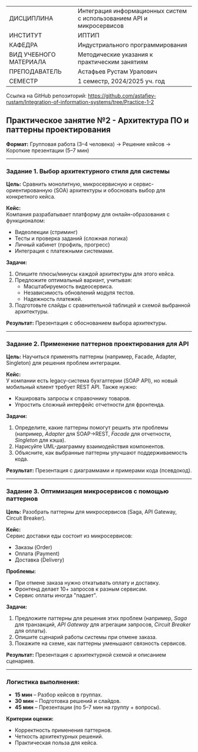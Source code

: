 |||
|---|---|
|ДИСЦИПЛИНА|Интеграция информационных систем с использованием API и микросервисов|
|ИНСТИТУТ|ИПТИП|
|КАФЕДРА|Индустриального программирования|
|ВИД УЧЕБНОГО МАТЕРИАЛА|Методические указания к практическим занятиям|
|ПРЕПОДАВАТЕЛЬ|Астафьев Рустам Уралович|
|СЕМЕСТР|1 семестр, 2024/2025 уч. год|

Ссылка на GitHub репозиторий:
https://github.com/astafiev-rustam/Integration-of-information-systems/tree/Practice-1-2

## Практическое занятие №2 - Архитектура ПО и паттерны проектирования

**Формат:** Групповая работа (3–4 человека) → Решение кейсов → Короткие презентации (5–7 мин)  

---  

### **Задание 1. Выбор архитектурного стиля для системы**  
**Цель:** Сравнить монолитную, микросервисную и сервис-ориентированную (SOA) архитектуры и обосновать выбор для конкретного кейса.  

**Кейс:**  
Компания разрабатывает платформу для онлайн-образования с функционалом:  
- Видеолекции (стриминг)  
- Тесты и проверка заданий (сложная логика)  
- Личный кабинет (профиль, прогресс)  
- Интеграция с платежными системами.  

**Задачи:**  
1. Опишите плюсы/минусы каждой архитектуры для этого кейса.  
2. Предложите оптимальный вариант, учитывая:  
   - Масштабируемость видеосервиса.  
   - Независимость обновлений модуля тестов.  
   - Надежность платежей.  
3. Подготовьте слайды с сравнительной таблицей и схемой выбранной архитектуры.  

**Результат:** Презентация с обоснованием выбора архитектуры.  

---  

### **Задание 2. Применение паттернов проектирования для API**  
**Цель:** Научиться применять паттерны (например, Facade, Adapter, Singleton) для решения проблем интеграции.  

**Кейс:**  
У компании есть legacy-система бухгалтерии (SOAP API), но новый мобильный клиент требует REST API. Также нужно:  
- Кэшировать запросы к справочнику товаров.  
- Упростить сложный интерфейс отчетности для фронтенда.  

**Задачи:**  
1. Определите, какие паттерны помогут решить эти проблемы (например, *Adapter* для SOAP→REST, *Facade* для отчетности, *Singleton* для кэша).  
2. Нарисуйте UML-диаграмму взаимодействия компонентов.  
3. Объясните, как выбранные паттерны улучшают поддерживаемость кода.  

**Результат:** Презентация с диаграммами и примерами кода (псевдокод).  

---  

### **Задание 3. Оптимизация микросервисов с помощью паттернов**  
**Цель:** Разобрать паттерны для микросервисов (Saga, API Gateway, Circuit Breaker).  

**Кейс:**  
Сервис доставки еды состоит из микросервисов:  
- Заказы (Order)  
- Оплата (Payment)  
- Доставка (Delivery)  

**Проблемы:**  
- При отмене заказа нужно откатывать оплату и доставку.  
- Фронтенд делает 10+ запросов к разным сервисам.  
- Сервис оплаты иногда "падает".  

**Задачи:**  
1. Предложите паттерны для решения этих проблем (например, *Saga* для транзакций, *API Gateway* для агрегации запросов, *Circuit Breaker* для оплаты).  
2. Опишите сценарий работы системы при отмене заказа.  
3. Покажите на схеме, как паттерны уменьшают связность сервисов.  

**Результат:** Презентация с архитектурной схемой и описанием сценариев.  

---  

### **Логистика выполнения:**  
- **15 мин** – Разбор кейсов в группах.  
- **30 мин** – Подготовка решений и слайдов.  
- **45 мин** – Презентации (по 5–7 мин на группу + вопросы).  

**Критерии оценки:**  
- Корректность применения паттернов.  
- Четкость архитектурных решений.  
- Практическая польза для кейса.  
